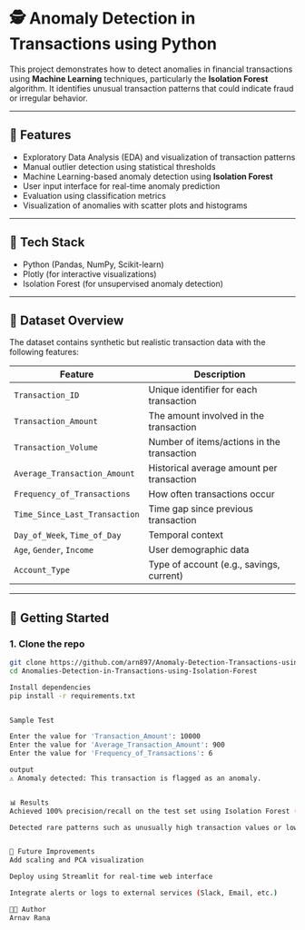 # 🕵️ Anomaly Detection in Transactions using Python

This project demonstrates how to detect anomalies in financial transactions using **Machine Learning** techniques, particularly the **Isolation Forest** algorithm. It identifies unusual transaction patterns that could indicate fraud or irregular behavior.

---

## 📌 Features

- Exploratory Data Analysis (EDA) and visualization of transaction patterns
- Manual outlier detection using statistical thresholds
- Machine Learning-based anomaly detection using **Isolation Forest**
- User input interface for real-time anomaly prediction
- Evaluation using classification metrics
- Visualization of anomalies with scatter plots and histograms

---

## 🧠 Tech Stack

- Python (Pandas, NumPy, Scikit-learn)
- Plotly (for interactive visualizations)
- Isolation Forest (for unsupervised anomaly detection)

---

## 📁 Dataset Overview

The dataset contains synthetic but realistic transaction data with the following features:

| Feature | Description |
|---------|-------------|
| `Transaction_ID` | Unique identifier for each transaction |
| `Transaction_Amount` | The amount involved in the transaction |
| `Transaction_Volume` | Number of items/actions in the transaction |
| `Average_Transaction_Amount` | Historical average amount per transaction |
| `Frequency_of_Transactions` | How often transactions occur |
| `Time_Since_Last_Transaction` | Time gap since previous transaction |
| `Day_of_Week`, `Time_of_Day` | Temporal context |
| `Age`, `Gender`, `Income` | User demographic data |
| `Account_Type` | Type of account (e.g., savings, current) |

---

## 🚀 Getting Started

### 1. Clone the repo
```bash
git clone https://github.com/arn897/Anomaly-Detection-Transactions-using-Isolation-Forest.git
cd Anomalies-Detection-in-Transactions-using-Isolation-Forest

Install dependencies
pip install -r requirements.txt


Sample Test

Enter the value for 'Transaction_Amount': 10000
Enter the value for 'Average_Transaction_Amount': 900
Enter the value for 'Frequency_of_Transactions': 6

output
⚠️ Anomaly detected: This transaction is flagged as an anomaly.


📊 Results
Achieved 100% precision/recall on the test set using Isolation Forest (with contamination=0.02)

Detected rare patterns such as unusually high transaction values or low-frequency spikes


📌 Future Improvements
Add scaling and PCA visualization

Deploy using Streamlit for real-time web interface

Integrate alerts or logs to external services (Slack, Email, etc.)

👨‍💻 Author
Arnav Rana
